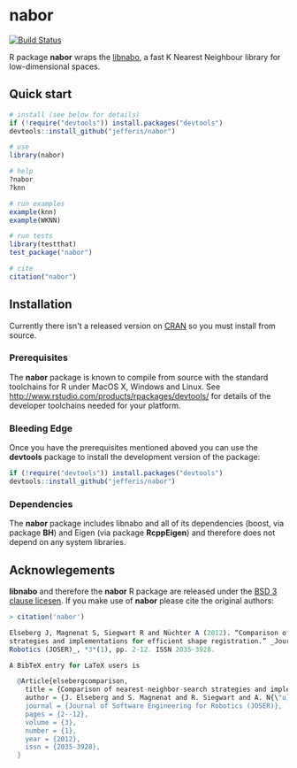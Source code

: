 # nabor
[![Build Status](https://travis-ci.org/jefferis/nabor.svg)](https://travis-ci.org/jefferis/nabor) 

R package **nabor** wraps the [libnabo](https://github.com/ethz-asl/libnabo), 
a fast K Nearest Neighbour library for low-dimensional spaces.

## Quick start
```r
# install (see below for details)
if (!require("devtools")) install.packages("devtools")
devtools::install_github("jefferis/nabor")

# use
library(nabor)

# help
?nabor
?knn

# run examples
example(knn)
example(WKNN)

# run tests
library(testthat)
test_package("nabor")

# cite
citation("nabor")
```
## Installation
Currently there isn't a released version on [CRAN](http://cran.r-project.org/)
so you must install from source.

### Prerequisites
The **nabor** package is known to compile from source with the standard 
toolchains for R under MacOS X, Windows and Linux.
See http://www.rstudio.com/products/rpackages/devtools/ for details of the
developer toolchains needed for your platform.

### Bleeding Edge
Once you have the prerequisites mentioned aboved you can use the **devtools**
package to install the development version of the package:

```r
if (!require("devtools")) install.packages("devtools")
devtools::install_github("jefferis/nabor")
```
### Dependencies
The **nabor** package includes libnabo and all of its dependencies (boost, via 
package **BH**) and Eigen (via package **RcppEigen**) and therefore does not
depend on any system libraries.

## Acknowlegements
**libnabo** and therefore the **nabor** R package are released under the 
[BSD 3 clause licesen](http://www.r-project.org/Licenses/BSD_3_clause). If you
make use of **nabor** please cite the original authors:

```r
> citation('nabor')

Elseberg J, Magnenat S, Siegwart R and Nüchter A (2012). “Comparison of nearest-neighbor-search
strategies and implementations for efficient shape registration.” _Journal of Software Engineering for
Robotics (JOSER)_, *3*(1), pp. 2-12. ISSN 2035-3928.

A BibTeX entry for LaTeX users is

  @Article{elsebergcomparison,
    title = {Comparison of nearest-neighbor-search strategies and implementations for efficient shape registration},
    author = {J. Elseberg and S. Magnenat and R. Siegwart and A. N{\"u}chter},
    journal = {Journal of Software Engineering for Robotics (JOSER)},
    pages = {2--12},
    volume = {3},
    number = {1},
    year = {2012},
    issn = {2035-3928},
  }

```
